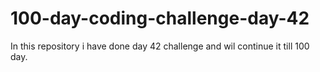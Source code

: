 # 100-day-coding-challenge-day-42
In this repository i have  done day 42 challenge and wil continue it till 100 day.
